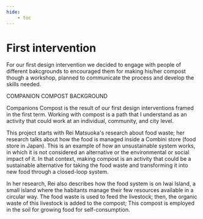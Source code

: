 ```yaml
---
hide:
    - toc
---
```


# First intervention


For our first design intervention we decided to engage with people of different bakcgrounds to encouraged them for making his/her compost though a workshop, planned to communicate the process and develop the skills needed.

COMPANION COMPOST BACKGROUND

Companions Compost is the result of our first design interventions framed in the first term. Working with compost is a path that I understand as an activity that could work at an individual, community, and city level.

This project starts with Rei Matsuoka's research about food waste; her research talks about how the food is managed inside a Combini store (food store in Japan). This is an example of how an unsustainable system works, in which it is not considered an alternative or the environmental or social impact of it. In that context, making
compost is an activity that could be a sustainable alternative for taking the food waste and transforming it into new food through a closed-loop system.

In her research, Rei also describes how the food system is on Iwai Island, a small island where the habitants manage their few resources available in a circular way. The food waste is used to feed the livestock; then, the organic waste of this livestock is added to the compost; This compost is employed in the soil for growing food for
self-consumption.
